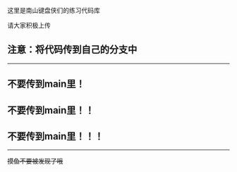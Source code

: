 这里是南山键盘侠们的练习代码库

请大家积极上传

注意：将代码传到自己的分支中
-

---

不要传到main里！
---

不要传到main里！！
-----

不要传到main里！！！
------

---
~~摸鱼不要被发现了哦~~
